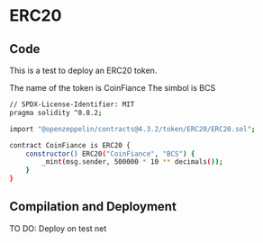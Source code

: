 # ERC20 
## Code
This is a test to deploy an ERC20 token.

The name of the token is CoinFiance
The simbol is BCS

```sh
// SPDX-License-Identifier: MIT
pragma solidity ^0.8.2;

import "@openzeppelin/contracts@4.3.2/token/ERC20/ERC20.sol";

contract CoinFiance is ERC20 {
    constructor() ERC20("CoinFiance", "BCS") {
        _mint(msg.sender, 500000 * 10 ** decimals());
    }
}
```

## Compilation and Deployment
TO DO: Deploy on test net
